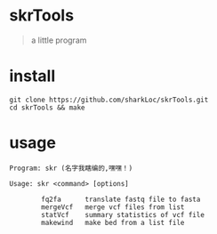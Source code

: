 # skrTools
> a little program

# install
```
git clone https://github.com/sharkLoc/skrTools.git
cd skrTools && make 
```

# usage
```
Program: skr (名字我瞎编的,嘿嘿！)

Usage: skr <command> [options]

        fq2fa      translate fastq file to fasta
        mergeVcf   merge vcf files from list
        statVcf    summary statistics of vcf file
        makewind   make bed from a list file
```

